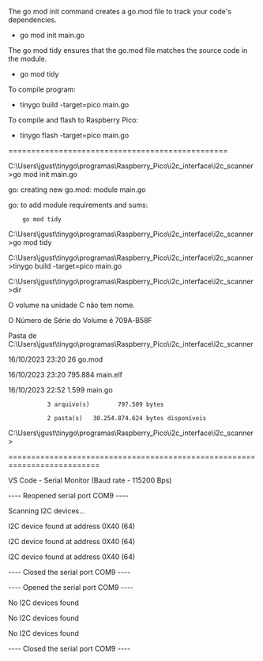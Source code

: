 

The go mod init command creates a go.mod file to track your code's dependencies.

* go mod init main.go

The go mod tidy ensures that the go.mod file matches the source code in the module.

* go mod tidy

To compile program: 
* tinygo build -target=pico main.go

To compile and flash to Raspberry Pico: 
* tinygo flash -target=pico main.go

================================================

C:\Users\jgust\tinygo\programas\Raspberry_Pico\i2c_interface\i2c_scanner>go mod init main.go

go: creating new go.mod: module main.go

go: to add module requirements and sums:

        go mod tidy

C:\Users\jgust\tinygo\programas\Raspberry_Pico\i2c_interface\i2c_scanner>go mod tidy

C:\Users\jgust\tinygo\programas\Raspberry_Pico\i2c_interface\i2c_scanner>tinygo build -target=pico main.go

C:\Users\jgust\tinygo\programas\Raspberry_Pico\i2c_interface\i2c_scanner>dir

 O volume na unidade C não tem nome.
 
 O Número de Série do Volume é 709A-B58F

 Pasta de C:\Users\jgust\tinygo\programas\Raspberry_Pico\i2c_interface\i2c_scanner

16/10/2023  23:20                26 go.mod

16/10/2023  23:20           795.884 main.elf

16/10/2023  22:52             1.599 main.go

               3 arquivo(s)        797.509 bytes
               
               2 pasta(s)   30.254.874.624 bytes disponíveis

C:\Users\jgust\tinygo\programas\Raspberry_Pico\i2c_interface\i2c_scanner>

==========================================================================

VS Code - Serial Monitor (Baud rate - 115200 Bps)

---- Reopened serial port COM9 ----

Scanning I2C devices...

I2C device found at address 0X40 (64) 

I2C device found at address 0X40 (64) 

I2C device found at address 0X40 (64) 

---- Closed the serial port COM9 ----


---- Opened the serial port COM9 ----

No I2C devices found

No I2C devices found

No I2C devices found

---- Closed the serial port COM9 ----
